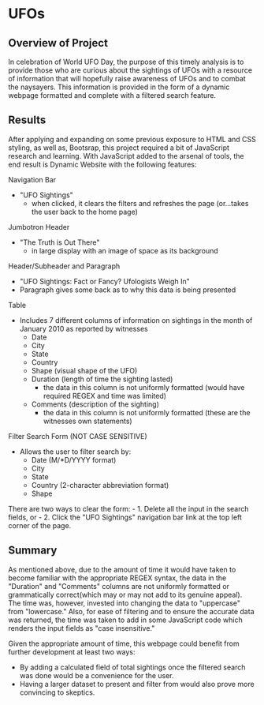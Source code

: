 # UFOs

## Overview of Project
In celebration of World UFO Day, the purpose of this timely analysis is to provide those who are curious about the sightings of UFOs with a resource of information that will hopefully raise awareness of UFOs and to combat the naysayers. This information is provided in the form of a dynamic webpage formatted and complete with a filtered search feature.

## Results
After applying and expanding on some previous exposure to HTML and CSS styling, as well as, Bootsrap, this project required a bit of JavaScript
research and learning. With JavaScript added to the arsenal of tools, the end result is Dynamic Website with the following features:

Navigation Bar 
- "UFO Sightings"
    - when clicked, it clears the filters and refreshes the page (or...takes the user back to the home page)

Jumbotron Header
- "The Truth is Out There"
    - in large display with an image of space as its background

Header/Subheader and Paragraph
- "UFO Sightings: Fact or Fancy? Ufologists Weigh In"
- Paragraph gives some back as to why this data is being presented

Table
- Includes 7 different columns of information on sightings in the month of January 2010 as reported by witnesses
    - Date
    - City
    - State
    - Country
    - Shape (visual shape of the UFO)
    - Duration (length of time the sighting lasted)
        - the data in this column is not uniformly formatted 
            (would have required REGEX and time was limited)
    - Comments (description of the sighting)
        - the data in this column is not uniformly formatted
            (these are the witnesses own statements)

Filter Search Form (NOT CASE SENSITIVE)
- Allows the user to filter search by:
    - Date (M/*D/YYYY format)
    - City
    - State
    - Country (2-character abbreviation format)
    - Shape

There are two ways to clear the form:
    - 1. Delete all the input in the search fields, or
    - 2. Click the "UFO Sightings" navigation bar link at the top left corner of the page.

## Summary
As mentioned above, due to the amount of time it would have taken to become familiar with the appropriate REGEX syntax, the data in the "Duration" and "Comments" columns are not uniformly formatted or grammatically correct(which may or may not add to its genuine appeal). The time was, however, invested into changing the data to "uppercase" from "lowercase." Also, for ease of filtering and to ensure the accurate data was returned, the time was taken to add in some JavaScript code which renders the input fields as "case insensitive."

Given the appropriate amount of time, this webpage could benefit from further development at least two ways: 
- By adding a calculated field of total sightings once the filtered search was done would be a convenience for the user.
- Having a larger dataset to present and filter from would also prove more convincing to skeptics.